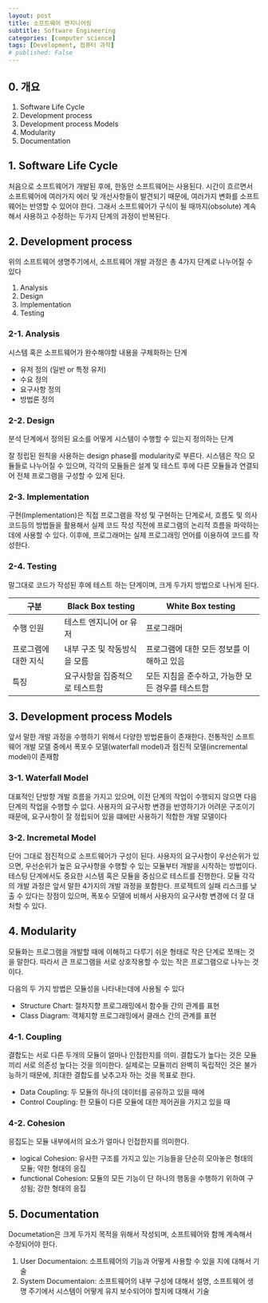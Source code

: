 ```yaml
---
layout: post
title: 소프트웨어 엔지니어링
subtitle: Software Engineering
categories: [computer science]
tags: [Development, 컴퓨터 과학]
# published: False
---
```


## 0. 개요

1. Software Life Cycle
2. Development process
3. Development process Models
4. Modularity
5. Documentation


## 1. Software Life Cycle

처음으로 소프트웨어가 개발된 후에, 한동안 소프트웨어는 사용된다. 시간이 흐르면서 소프트웨어에 여러가지 에러 및 개선사항들이 발견되기 때문에, 여러가지 변화를 소프트웨어는 반영할 수 있어야 한다. 그래서 소프트웨어가 구식이 될 때까지(obsolute) 계속해서 사용하고 수정하는 두가지 단계의 과정이 반복된다.

<!-- 소프트웨어 라이프 사이클 자료 -->

## 2. Development process

위의 소프트웨어 생명주기에서, 소프트웨어 개발 과정은 총 4가지 단계로 나누어질 수 있다

1. Analysis
2. Design
3. Implementation
4. Testing

### 2-1. Analysis

시스템 혹은 소프트웨어가 완수해야할 내용을 구체화하는 단계

* 유저 정의 (일반 or 특정 유저)
* 수요 정의
* 요구사항 정의
* 방법론 정의

### 2-2. Design

분석 단계에서 정의된 요소를 어떻게 시스템이 수행할 수 있는지 정의하는 단계

잘 정립된 원칙을 사용하는 design phase를 modularity로 부른다. 시스템은 작으 모듈들로 나누어질 수 있으며, 각각의 모듈들은 설계 및 테스트 후에 다른 모듈들과 연결되어 전체 프로그램을 구성할 수 있게 된다. 

### 2-3. Implementation

구현(Implementation)은 직접 프로그램을 작성 및 구현하는 단계로서, 흐름도 및 의사코드등의 방법들을 활용해서 실제 코드 작성 직전에 프로그램의 논리적 흐름을 파악하는데에 사용할 수 있다. 이후에, 프로그래머는 실제 프로그래밍 언어를 이용하여 코드를 작성한다.

<!-- 요즘에는 의사코드 및 흐름도를 잘 작성하지 않음 -->

### 2-4. Testing

말그대로 코드가 작성된 후에 테스트 하는 단계이며, 크게 두가지 방법으로 나뉘게 된다.

|구분|Black Box testing|White Box testing|
|---|---|---|
|수행 인원|테스트 엔지니어 or 유저|프로그래머|
|프로그램에 대한 지식|내부 구조 및 작동방식을 모름|프로그램에 대한 모든 정보를 이해하고 있음|
|특징|요구사항을 집중적으로 테스트함|모든 지침을 준수하고, 가능한 모든 경우를 테스트함|

## 3. Development process Models

앞서 말한 개발 과정을 수행하기 위해서 다양한 방법론들이 존재한다. 전통적인 소프트웨어 개발 모델 중에서 폭포수 모델(waterfall model)과 점진적 모델(incremental model)이 존재함

<!-- 그 외에 요즘 유명한 agile 개발론도 있음 -->

### 3-1. Waterfall Model

대표적인 단방향 개발 흐름을 가지고 있으며, 이전 단계의 작업이 수행되지 않으면 다음 단계의 작업을 수행할 수 없다. 사용자의 요구사항 변경을 반영하기가 어려운 구조이기 때문에, 요구사항이 잘 정립되어 있을 떄에만 사용하기 적합한 개발 모델이다

<!-- 폭포수 모델 그림 -->

### 3-2. Incremetal Model

단어 그대로 점진적으로 소프트웨어가 구성이 된다. 사용자의 요구사항이 우선순위가 있으면, 우선순위가 높은 요구사항을 수행할 수 있는 모듈부터 개발을 시작하는 방법이다. 테스팅 단계에서도 중요한 시스템 혹은 모듈을 중심으로 테스트를 진행한다. 모듈 각각의 개발 과정은 앞서 말한 4가지의 개발 과정을 포함한다. 프로젝트의 실패 리스크를 낮출 수 있다는 장점이 있으며, 폭포수 모델에 비해서 사용자의 요구사항 변경에 더 잘 대처할 수 있다.

<!-- 점진적 모델 그림 -->

## 4. Modularity

모듈화는 프로그램을 개발할 때에 이해하고 다루기 쉬운 형태로 작은 단계로 쪼깨는 것을 말한다. 따라서 큰 프로그램을 서로 상호작용할 수 있는 작은 프로그램으로 나누는 것이다.

다음의 두 가지 방법은 모듈성을 나타내는데에 사용될 수 있다

* Structure Chart: 절차지향 프로그래밍에서 함수들 간의 관계를 표현
* Class Diagram: 객체지향 프로그래밍에서 클래스 간의 관계를 표현

<!-- 각각의 그림? -->

### 4-1. Coupling

결합도는 서로 다른 두개의 모듈이 얼마나 인접한지를 의미. 결합도가 높다는 것은 모듈끼리 서로 의존성 높다는 것을 의미한다. 실제로는 모듈끼리 완벽히 독립적인 것은 불가능하기 때문에, 최대한 결합도를 낮추고자 하는 것을 목표로 한다.

* Data Coupling: 두 모듈의 하나의 데이터를 공유하고 있을 때에
* Control Coupling: 한 모듈이 다른 모듈에 대한 제어권을 가지고 있을 때

<!-- 응집도의 모든 종류 소개 및 강한 정도-->

### 4-2. Cohesion

응집도는 모듈 내부에서의 요소가 얼마나 인접한지를 의미한다.

* logical Cohesion: 유사한 구조를 가지고 있는 기능들을 단순히 모아놓은 형태의 모듈; 약한 형태의 응집
* functional Cohesion: 모듈의 모든 기능이 단 하나의 행동을 수행하기 위하여 구성됨; 강한 형태의 응집

## 5. Documentation

Documetation은 크게 두가지 목적을 위해서 작성되며, 소프트웨어와 함께 계속해서 수정되어야 한다.

1. User Documentaion: 소프트웨어의 기능과 어떻게 사용할 수 있을 지에 대해서 기술 
2. System Documentaion: 소프트웨어의 내부 구성에 대해서 설명, 소프트웨어 생명 주기에서 시스템이 어떻게 유지 보수되어야 할지에 대해서 기술
